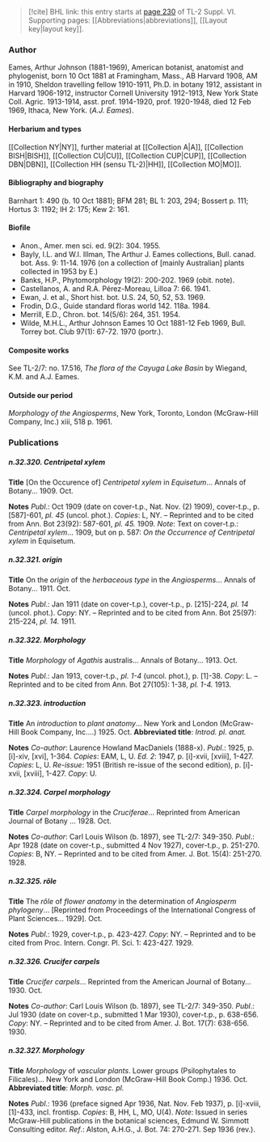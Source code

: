 > [!cite] BHL link: this entry starts at [page 230](https://www.biodiversitylibrary.org/item/103835#page/240/mode/1up) of TL-2 Suppl. VI.
> Supporting pages: [[Abbreviations|abbreviations]], [[Layout key|layout key]].

### Author

Eames, Arthur Johnson (1881-1969), American botanist, anatomist and phylogenist, born 10 Oct 1881 at Framingham, Mass., AB Harvard 1908, AM in 1910, Sheldon travelling fellow 1910-1911, Ph.D. in botany 1912, assistant in Harvard 1906-1912, instructor Cornell University 1912-1913, New York State Coll. Agric. 1913-1914, asst. prof. 1914-1920, prof. 1920-1948, died 12 Feb 1969, Ithaca, New York. (*A.J. Eames*).

#### Herbarium and types

[[Collection NY|NY]], further material at [[Collection A|A]], [[Collection BISH|BISH]], [[Collection CU|CU]], [[Collection CUP|CUP]], [[Collection DBN|DBN]], [[Collection HH (sensu TL-2)|HH]], [[Collection MO|MO]].

#### Bibliography and biography

Barnhart 1: 490 (b. 10 Oct 1881); BFM 281; BL 1: 203, 294; Bossert p. 111; Hortus 3: 1192; IH 2: 175; Kew 2: 161.

#### Biofile

- Anon., Amer. men sci. ed. 9(2): 304. 1955.
- Bayly, I.L. and W.I. Illman, The Arthur J. Eames collections, Bull. canad. bot. Ass. 9: 11-14. 1976 (on a collection of \[mainly Australian\] plants collected in 1953 by E.)
- Banks, H.P., Phytomorphology 19(2): 200-202. 1969 (obit. note).
- Castellanos, A. and R.A. Pérez-Moreau, Lilloa 7: 66. 1941.
- Ewan, J. et al., Short hist. bot. U.S. 24, 50, 52, 53. 1969.
- Frodin, D.G., Guide standard floras world 142. 118a. 1984.
- Merrill, E.D., Chron. bot. 14(5/6): 264, 351. 1954.
- Wilde, M.H.L., Arthur Johnson Eames 10 Oct 1881-12 Feb 1969, Bull. Torrey bot. Club 97(1): 67-72. 1970 (portr.).

#### Composite works

See TL-2/7: no. 17.516, *The flora of the Cayuga Lake Basin* by Wiegand, K.M. and A.J. Eames.

#### Outside our period

*Morphology of the Angiosperms*, New York, Toronto, London (McGraw-Hill Company, Inc.) xiii, 518 p. 1961.

### Publications

##### n.32.320. Centripetal xylem

**Title**
\[On the Occurence of\] *Centripetal xylem* in *Equisetum*... Annals of Botany... 1909. Oct.

**Notes**
*Publ*.: Oct 1909 (date on cover-t.p., Nat. Nov. (2) 1909), cover-t.p., p. \[587\]-601, *pl. 45* (uncol. phot.). *Copies*: L, NY. – Reprinted and to be cited from Ann. Bot 23(92): 587-601, *pl. 45.* 1909.
*Note*: Text on cover-t.p.: *Centripetal xylem*... 1909, but on p. 587: *On the Occurrence of Centripetal xylem* in Equisetum.

##### n.32.321. origin

**Title**
On the *origin* of the *herbaceous type* in the *Angiosperms*... Annals of Botany... 1911. Oct.

**Notes**
*Publ*.: Jan 1911 (date on cover-t.p.), cover-t.p., p. \[215\]-224, *pl. 14* (uncol. phot.). *Copy*: NY. – Reprinted and to be cited from Ann. Bot 25(97): 215-224, *pl. 14.* 1911.

##### n.32.322. Morphology

**Title**
*Morphology* of *Agathis* australis... Annals of Botany... 1913. Oct.

**Notes**
*Publ*.: Jan 1913, cover-t.p., *pl. 1-4* (uncol. phot.), p. \[1\]-38. *Copy*: L. – Reprinted and to be cited from Ann. Bot 27(105): 1-38, *pl. 1-4.* 1913.

##### n.32.323. introduction

**Title**
An *introduction* to *plant anatomy*... New York and London (McGraw-Hill Book Company, Inc....) 1925. Oct.
**Abbreviated title**: *Introd. pl. anat.*

**Notes**
*Co-author*: Laurence Howland MacDaniels (1888-x).
*Publ*.: 1925, p. \[i\]-xiv, \[xvi\], 1-364. *Copies*: EAM, L, U.
*Ed. 2*: 1947, p. \[i\]-xvii, \[xviii\], 1-427. *Copies*: L, U.
*Re-issue*: 1951 (British re-issue of the second edition), p. \[i\]-xvii, \[xviii\], 1-427. *Copy*: U.

##### n.32.324. Carpel morphology

**Title**
*Carpel morphology* in the *Cruciferae*... Reprinted from American Journal of Botany ... 1928. Oct.

**Notes**
*Co-author*: Carl Louis Wilson (b. 1897), see TL-2/7: 349-350.
*Publ*.: Apr 1928 (date on cover-t.p., submitted 4 Nov 1927), cover-t.p., p. 251-270. *Copies*: B, NY. – Reprinted and to be cited from Amer. J. Bot. 15(4): 251-270. 1928.

##### n.32.325. rôle

**Title**
The *rôle* of *flower anatomy* in the determination of *Angiosperm phylogeny*... \[Reprinted from Proceedings of the International Congress of Plant Sciences... 1929\]. Oct.

**Notes**
*Publ*.: 1929, cover-t.p., p. 423-427. *Copy*: NY. – Reprinted and to be cited from Proc. Intern. Congr. Pl. Sci. 1: 423-427. 1929.

##### n.32.326. Crucifer carpels

**Title**
*Crucifer carpels*... Reprinted from the American Journal of Botany... 1930. Oct.

**Notes**
*Co-author*: Carl Louis Wilson (b. 1897), see TL-2/7: 349-350.
*Publ*.: Jul 1930 (date on cover-t.p., submitted 1 Mar 1930), cover-t.p., p. 638-656. *Copy*: NY. – Reprinted and to be cited from Amer. J. Bot. 17(7): 638-656. 1930.

##### n.32.327. Morphology

**Title**
*Morphology* of *vascular plants*. Lower groups (Psilophytales to Filicales)... New York and London (McGraw-Hill Book Comp.) 1936. Oct.
**Abbreviated title**: *Morph. vasc. pl.*

**Notes**
*Publ*.: 1936 (preface signed Apr 1936, Nat. Nov. Feb 1937), p. \[i\]-xviii, \[1\]-433, incl. frontisp.
*Copies*: B, HH, L, MO, U(4).
*Note*: Issued in series McGraw-Hill publications in the botanical sciences, Edmund W. Simmott Consulting editor.
*Ref*.: Alston, A.H.G., J. Bot. 74: 270-271. Sep 1936 (rev.).


